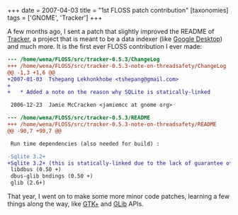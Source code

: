 +++
date = 2007-04-03
title = "1st FLOSS patch contribution"
[taxonomies]
tags = ['GNOME', 'Tracker']
+++

A few months ago,
I sent a patch that slightly improved the README of [Tracker],
a project that is meant to be a data indexer (like [Google  Desktop]) and much more.
It is the first ever FLOSS contribution I ever made:


```diff
--- /home/wena/FLOSS/src/tracker-0.5.3/ChangeLog
+++ /home/wena/FLOSS/src/tracker-0.5.3-note-on-threadsafety/ChangeLog
@@ -1,3 +1,6 @@
+2007-01-03  Tshepang Lekhonkhobe <tshepang@gmail.com>
+
+	* Added a note on the reason why SQLite is statically-linked

 2006-12-23  Jamie McCracken <jamiemcc at gnome org>

--- /home/wena/FLOSS/src/tracker-0.5.3/README
+++ /home/wena/FLOSS/src/tracker-0.5.3-note-on-threadsafety/README
@@ -90,7 +90,7 @@

 Run time dependencies (also needed for build) :

-Sqlite 3.2+
+Sqlite 3.2+ (this is statically-linked due to the lack of guarantee of threadsafety in distro versions)
 libdbus (0.50 +)
 dbus-glib bndings (0.50 +)
 glib (2.6+)
```

That year,
I went on to make some more minor code patches,
learning a few things along the way,
like [GTK+] and [GLib] APIs.


  [Tracker]: http://projects.gnome.org/tracker/
  [Google Desktop]: http://en.wikipedia.org/wiki/Google_Desktop
  [GTK+]: http://developer.gnome.org/gtk2/stable/
  [GLib]: http://developer.gnome.org/glib/stable/
